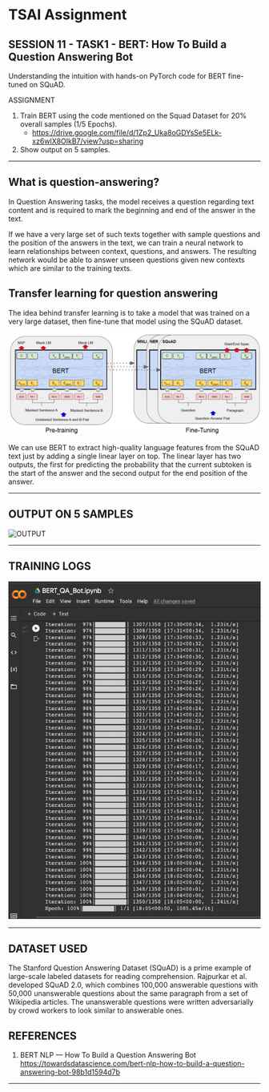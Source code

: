# TSAI Assignment

## SESSION 11 - TASK1 - BERT: How To Build a Question Answering Bot

Understanding the intuition with hands-on PyTorch code for BERT fine-tuned on SQuAD.

ASSIGNMENT

1. Train BERT using the code mentioned on the Squad Dataset for 20% overall samples (1/5 Epochs).
   - <https://drive.google.com/file/d/1Zp2_Uka8oGDYsSe5ELk-xz6wIX8OIkB7/view?usp=sharing>
2. Show output on 5 samples.

---

## What is question-answering?

In Question Answering tasks, the model receives a question regarding text content and is required to mark the beginning and end of the answer in the text.

If we have a very large set of such texts together with sample questions and the position of the answers in the text, we can train a neural network to learn relationships between context, questions, and answers. The resulting network would be able to answer unseen questions given new contexts which are similar to the training texts.

## Transfer learning for question answering

The idea behind transfer learning is to take a model that was trained on a very large dataset, then fine-tune that model using the SQuAD dataset.

![transfer_learning](assets/transfer_learning.png)

We can use BERT to extract high-quality language features from the SQuAD text just by adding a single linear layer on top. The linear layer has two outputs, the first for predicting the probability that the current subtoken is the start of the answer and the second output for the end position of the answer.

---

## OUTPUT ON 5 SAMPLES

![OUTPUT](assets/output.png)

---

## TRAINING LOGS

![logs](assets/training_logs.png)

---

## DATASET USED

The Stanford Question Answering Dataset (SQuAD) is a prime example of large-scale labeled datasets for reading comprehension. Rajpurkar et al. developed SQuAD 2.0, which combines 100,000 answerable questions with 50,000 unanswerable questions about the same paragraph from a set of Wikipedia articles. The unanswerable questions were written adversarially by crowd workers to look similar to answerable ones.

## REFERENCES

1. BERT NLP — How To Build a Question Answering Bot
   <https://towardsdatascience.com/bert-nlp-how-to-build-a-question-answering-bot-98b1d1594d7b>

---
